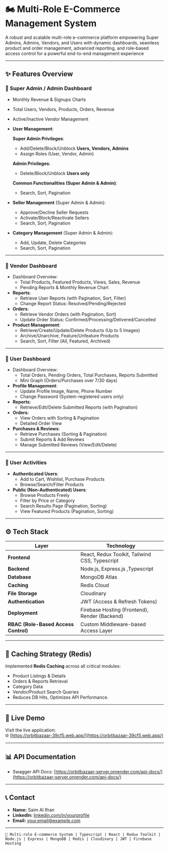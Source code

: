 
# 🏍️ Multi-Role E-Commerce Management System

A robust and scalable multi-role e-commerce platform empowering Super Admins, Admins, Vendors, and Users with dynamic dashboards, seamless product and order management, advanced reporting, and role-based access control for a powerful end-to-end management experience

---

## ✨ Features Overview

### 👑 Super Admin / Admin Dashboard

* Monthly Revenue & Signups Charts
* Total Users, Vendors, Products, Orders, Revenue
* Active/Inactive Vendor Management
* **User Management**:
  
  **Super Admin Privileges**:
  * Add/Delete/Block/Unblock **Users, Vendors, Admins**
  * Assign Roles (User, Vendor, Admin)
  
  **Admin Privileges**:
  * Delete/Block/Unblock **Users only**
  
  **Common Functionalities (Super Admin & Admin)**:
  * Search, Sort, Pagination

* **Seller Management** (Super Admin & Admin):
  * Approve/Decline Seller Requests
  * Activate/Block/Reactivate Sellers
  * Search, Sort, Pagination

* **Category Management** (Super Admin & Admin):
  * Add, Update, Delete Categories
  * Search, Sort, Pagination

---

### 🏪 Vendor Dashboard

* Dashboard Overview:
  * Total Products, Featured Products, Views, Sales, Revenue
  * Pending Reports & Monthly Revenue Chart
* **Reports**:
  * Retrieve User Reports (with Pagination, Sort, Filter)
  * Change Report Status: Resolved/Pending/Rejected
* **Orders**:
  * Retrieve Vendor Orders (with Pagination, Sort)
  * Update Order Status: Confirmed/Processing/Delivered/Cancelled
* **Product Management**:
  * Retrieve/Create/Update/Delete Products (Up to 5 Images)
  * Archive/Unarchive, Feature/Unfeature Products
  * Search, Sort, Filter (All, Featured, Archived)

---

### 👤 User Dashboard

* Dashboard Overview:
  * Total Orders, Pending Orders, Total Purchases, Reports Submitted
  * Mini Graph (Orders/Purchases over 7/30 days)
* **Profile Management**:
  * Update Profile Image, Name, Phone Number
  * Change Password (System-registered users only)
* **Reports**:
  * Retrieve/Edit/Delete Submitted Reports (with Pagination)
* **Orders**:
  * View Orders with Sorting & Pagination
  * Detailed Order View
* **Purchases & Reviews**:
  * Retrieve Purchases (Sorting & Pagination)
  * Submit Reports & Add Reviews
  * Manage Submitted Reviews (View/Edit/Delete)

---

### 🛒 User Activities

* **Authenticated Users**:
  * Add to Cart, Wishlist, Purchase Products
  * Browse/Search/Filter Products
* **Public (Non-Authenticated) Users**:
  * Browse Products Freely
  * Filter by Price or Category
  * Search Results Page (Pagination, Sorting)
  * View Featured Products (Pagination, Sorting)

---

## ⚙️ Tech Stack

| Layer              | Technology                                    |
| ------------------ | --------------------------------------------- |
| **Frontend**       | React, Redux Toolkit, Tailwind CSS, Typescript|
| **Backend**        | Node.js, Express.js ,Typescript               |
| **Database**       | MongoDB Atlas                                 |
| **Caching**        | Redis Cloud                                   |
| **File Storage**   | Cloudinary                                    |
| **Authentication** | JWT (Access & Refresh Tokens)                 |
| **Deployment**     | Firebase Hosting (Frontend), Render (Backend) |
| **RBAC (Role-Based Access Control)** | Custom Middleware-based Access Layer |

---

## 🚀 Caching Strategy (Redis)

Implemented **Redis Caching** across all critical modules:

* Product Listings & Details
* Orders & Reports Retrieval
* Category Data
* Vendor/Product Search Queries
* Reduces DB Hits, Optimizes API Performance.

---

 
## 🔗 Live Demo

Visit the live application:  
🌐 [https://orbitbazaar-39cf5.web.app/](https://orbitbazaar-39cf5.web.app/)

---

## 📊 API Documentation

* Swagger API Docs: [https://orbitbazaar-server.onrender.com/api-docs/](https://orbitbazaar-server.onrender.com/api-docs/)

---

## 📞 Contact

* **Name:** Saim Al Ifran
* **LinkedIn:** [linkedin.com/in/yourprofile](https://linkedin.com/in/yourprofile)
* **Email:** [your.email@example.com](mailto:your.email@example.com)

---



```
🚀 Multi-role E-commerce System | Typescript | React | Redux Toolkit | Node.js | Express | MongoDB | Redis | Cloudinary | JWT | Firebase Hosting
```
